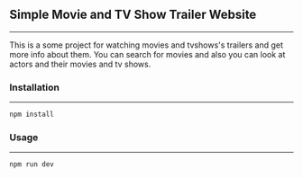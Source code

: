 

<!-- write an expansion for user in github to know what is this website and how to use it -->

## Simple Movie and TV Show Trailer Website
---
This is a some project for watching movies and tvshows's trailers and get more info about them. You can search for movies and also you can look at actors and their movies and tv shows.

### Installation
---
```bash
npm install
```

### Usage
---
```bash
npm run dev
```








